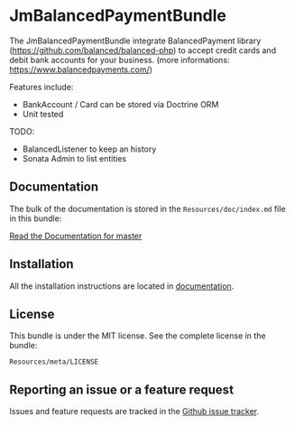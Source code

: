 JmBalancedPaymentBundle
=======================

The JmBalancedPaymentBundle integrate BalancedPayment library (https://github.com/balanced/balanced-php) 
to accept credit cards and debit bank accounts for your business. (more informations: https://www.balancedpayments.com/)

Features include:
- BankAccount / Card can be stored via Doctrine ORM
- Unit tested

TODO: 
- BalancedListener to keep an history
- Sonata Admin to list entities


Documentation
-------------

The bulk of the documentation is stored in the `Resources/doc/index.md`
file in this bundle:

[Read the Documentation for master](https://github.com/jeremymarc/JmBalancedPaymentBundle/blob/master/Resources/doc/index.md)


Installation
------------

All the installation instructions are located in
[documentation](https://github.com/jeremymarc/JmBalancedPaymentBundle/blob/master/Resources/doc/index.md).


License
-------

This bundle is under the MIT license. See the complete license in the bundle:

    Resources/meta/LICENSE



Reporting an issue or a feature request
---------------------------------------

Issues and feature requests are tracked in the [Github issue
tracker](https://github.com/FriendsOfSymfony/JmBalancedPaymentBundle/issues).
